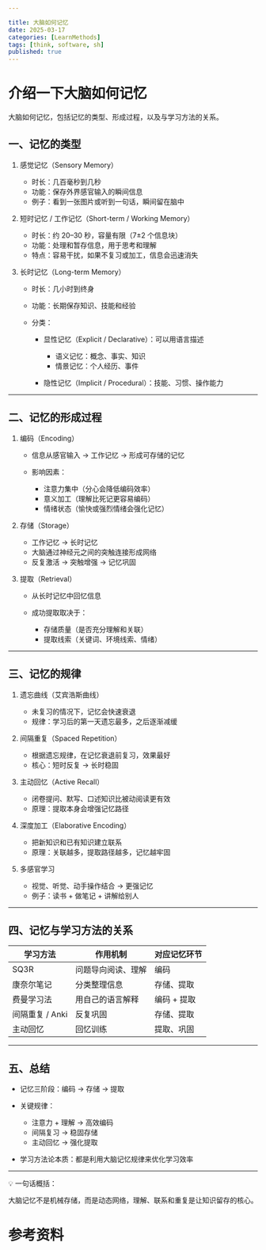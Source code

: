 ```yaml
---

title: 大脑如何记忆
date: 2025-03-17
categories: [LearnMethods]
tags: [think, software, sh]
published: true
---
```




# 介绍一下大脑如何记忆

大脑如何记忆，包括记忆的类型、形成过程，以及与学习方法的关系。

## 一、记忆的类型

1. 感觉记忆（Sensory Memory）

   * 时长：几百毫秒到几秒
   * 功能：保存外界感官输入的瞬间信息
   * 例子：看到一张图片或听到一句话，瞬间留在脑中

2. 短时记忆 / 工作记忆（Short-term / Working Memory）

   * 时长：约 20–30 秒，容量有限（7±2 个信息块）
   * 功能：处理和暂存信息，用于思考和理解
   * 特点：容易干扰，如果不复习或加工，信息会迅速消失

3. 长时记忆（Long-term Memory）

   * 时长：几小时到终身
   * 功能：长期保存知识、技能和经验
   * 分类：

     * 显性记忆（Explicit / Declarative）：可以用语言描述

       * 语义记忆：概念、事实、知识
       * 情景记忆：个人经历、事件
     * 隐性记忆（Implicit / Procedural）：技能、习惯、操作能力

---

## 二、记忆的形成过程

1. 编码（Encoding）

   * 信息从感官输入 → 工作记忆 → 形成可存储的记忆
   * 影响因素：

     * 注意力集中（分心会降低编码效率）
     * 意义加工（理解比死记更容易编码）
     * 情绪状态（愉快或强烈情绪会强化记忆）

2. 存储（Storage）

   * 工作记忆 → 长时记忆
   * 大脑通过神经元之间的突触连接形成网络
   * 反复激活 → 突触增强 → 记忆巩固

3. 提取（Retrieval）

   * 从长时记忆中回忆信息
   * 成功提取取决于：

     * 存储质量（是否充分理解和关联）
     * 提取线索（关键词、环境线索、情绪）

---

## 三、记忆的规律

1. 遗忘曲线（艾宾浩斯曲线）

   * 未复习的情况下，记忆会快速衰退
   * 规律：学习后的第一天遗忘最多，之后逐渐减缓

2. 间隔重复（Spaced Repetition）

   * 根据遗忘规律，在记忆衰退前复习，效果最好
   * 核心：短时反复 → 长时稳固

3. 主动回忆（Active Recall）

   * 闭卷提问、默写、口述知识比被动阅读更有效
   * 原理：提取本身会增强记忆路径

4. 深度加工（Elaborative Encoding）

   * 把新知识和已有知识建立联系
   * 原理：关联越多，提取路径越多，记忆越牢固

5. 多感官学习

   * 视觉、听觉、动手操作结合 → 更强记忆
   * 例子：读书 + 做笔记 + 讲解给别人

---

## 四、记忆与学习方法的关系

| 学习方法        | 作用机制      | 对应记忆环节  |
| ----------- | --------- | ------- |
| SQ3R        | 问题导向阅读、理解 | 编码      |
| 康奈尔笔记       | 分类整理信息    | 存储、提取   |
| 费曼学习法       | 用自己的语言解释  | 编码 + 提取 |
| 间隔重复 / Anki | 反复巩固      | 存储、提取   |
| 主动回忆        | 回忆训练      | 提取、巩固   |

---

## 五、总结

* 记忆三阶段：编码 → 存储 → 提取
* 关键规律：

  * 注意力 + 理解 → 高效编码
  * 间隔复习 → 稳固存储
  * 主动回忆 → 强化提取
* 学习方法论本质：都是利用大脑记忆规律来优化学习效率

---

💡 一句话概括：

大脑记忆不是机械存储，而是动态网络，理解、联系和重复是让知识留存的核心。



# 参考资料

